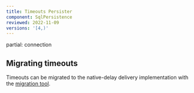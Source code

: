 ```yaml
---
title: Timeouts Persister
component: SqlPersistence
reviewed: 2022-11-09
versions: '[4,)'
---
```


partial: connection

## Migrating timeouts

Timeouts can be migrated to the native-delay delivery implementation with the [migration tool](/nservicebus/tools/migrate-to-native-delivery.md).
